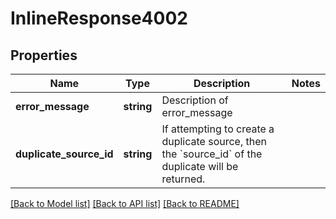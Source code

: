 # InlineResponse4002

## Properties
Name | Type | Description | Notes
------------ | ------------- | ------------- | -------------
**error_message** | **string** | Description of error_message | 
**duplicate_source_id** | **string** | If attempting to create a duplicate source, then the &#x60;source_id&#x60; of the duplicate will be returned. | 

[[Back to Model list]](../README.md#documentation-for-models) [[Back to API list]](../README.md#documentation-for-api-endpoints) [[Back to README]](../README.md)


